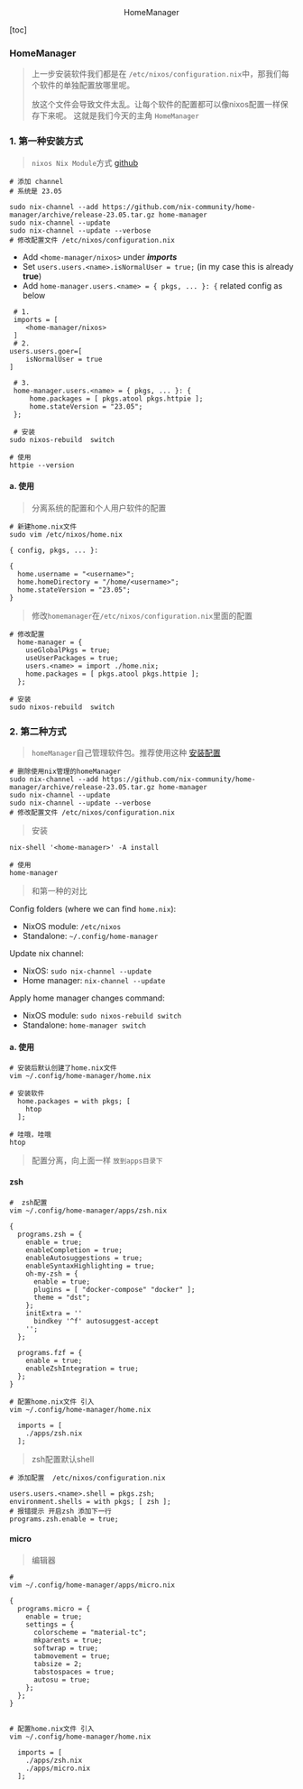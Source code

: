 <center>HomeManager</center>





[toc]







### HomeManager

> 上一步安装软件我们都是在 `/etc/nixos/configuration.nix`中，那我们每个软件的单独配置放哪里呢。
>
> 放这个文件会导致文件太乱。让每个软件的配置都可以像nixos配置一样保存下来呢。 这就是我们今天的主角 `HomeManager`





### 1. 第一种安装方式  

> `nixos Nix Module`方式 [github]()

```shell
# 添加 channel
# 系统是 23.05 

sudo nix-channel --add https://github.com/nix-community/home-manager/archive/release-23.05.tar.gz home-manager
sudo nix-channel --update
sudo nix-channel --update --verbose
# 修改配置文件 /etc/nixos/configuration.nix
```

- Add `<home-manager/nixos>` under ***imports***
- Set `users.users.<name>.isNormalUser = true;` (in my case this is already **true**)
- Add `home-manager.users.<name> = { pkgs, ... }: {` related config as below

```shell
 # 1. 
 imports = [
 	<home-manager/nixos>
 ]
 # 2.
users.users.goer=[
	isNormalUser = true
]
 
 # 3. 
 home-manager.users.<name> = { pkgs, ... }: {
     home.packages = [ pkgs.atool pkgs.httpie ];
     home.stateVersion = "23.05";
 };
 
 # 安装
sudo nixos-rebuild  switch

# 使用
httpie --version
```



#### a. 使用

> 分离系统的配置和个人用户软件的配置

```shell
# 新建home.nix文件
sudo vim /etc/nixos/home.nix

{ config, pkgs, ... }:

{
  home.username = "<username>";
  home.homeDirectory = "/home/<username>";
  home.stateVersion = "23.05";
}
```

> 修改`homemanager`在`/etc/nixos/configuration.nix`里面的配置

```shell
# 修改配置
  home-manager = {
    useGlobalPkgs = true;
    useUserPackages = true;
    users.<name> = import ./home.nix;
    home.packages = [ pkgs.atool pkgs.httpie ];
  };
  
# 安装
sudo nixos-rebuild  switch
```







### 2. 第二种方式

> `homeManager`自己管理软件包。推荐使用这种 [安装配置](https://nix-community.github.io/home-manager/)

```shell
# 删除使用nix管理的homeManager
sudo nix-channel --add https://github.com/nix-community/home-manager/archive/release-23.05.tar.gz home-manager
sudo nix-channel --update
sudo nix-channel --update --verbose
# 修改配置文件 /etc/nixos/configuration.nix
```

> 安装

```shell
nix-shell '<home-manager>' -A install

# 使用
home-manager
```

> 和第一种的对比

Config folders (where we can find `home.nix`):

- NixOS module: `/etc/nixos`
- Standalone: `~/.config/home-manager`

Update nix channel:

- NixOS: `sudo nix-channel --update`
- Home manager: `nix-channel --update`

Apply home manager changes command:

- NixOS module: `sudo nixos-rebuild switch`
- Standalone: `home-manager switch`



#### a. 使用

```shell
# 安装后默认创建了home.nix文件
vim ~/.config/home-manager/home.nix  

# 安装软件
  home.packages = with pkgs; [
    htop
  ];
  
# 哇哦，哇哦
htop
```

> 配置分离，向上面一样 `放到apps目录下`

#### zsh

```shell
#  zsh配置
vim ~/.config/home-manager/apps/zsh.nix

{
  programs.zsh = {
    enable = true;
    enableCompletion = true;
    enableAutosuggestions = true;
    enableSyntaxHighlighting = true;
    oh-my-zsh = {
      enable = true;
      plugins = [ "docker-compose" "docker" ];
      theme = "dst";
    };
    initExtra = ''
      bindkey '^f' autosuggest-accept
    '';
  };

  programs.fzf = {
    enable = true;
    enableZshIntegration = true;
  };
}

# 配置home.nix文件 引入
vim ~/.config/home-manager/home.nix 

  imports = [
    ./apps/zsh.nix
  ];
```

> zsh配置默认shell

```shell
# 添加配置  /etc/nixos/configuration.nix

users.users.<name>.shell = pkgs.zsh;
environment.shells = with pkgs; [ zsh ];
# 报错提示 开启zsh 添加下一行
programs.zsh.enable = true;
```



#### micro

> 编辑器

```shell
# 
vim ~/.config/home-manager/apps/micro.nix

{
  programs.micro = {
    enable = true;
    settings = {
      colorscheme = "material-tc";
      mkparents = true;
      softwrap = true;
      tabmovement = true;
      tabsize = 2;
      tabstospaces = true;
      autosu = true;
    };
  };
}


# 配置home.nix文件 引入
vim ~/.config/home-manager/home.nix 

  imports = [
    ./apps/zsh.nix
    ./apps/micro.nix
  ];
```





